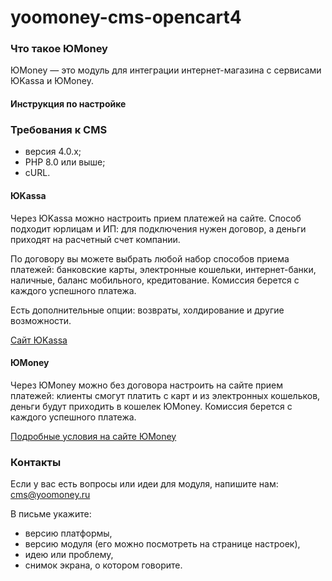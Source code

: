 # yoomoney-cms-opencart4

### Что такое ЮMoney
ЮMoney — это модуль для интеграции интернет-магазина с сервисами ЮKassa и ЮMoney.

#### Инструкция по настройке



### Требования к CMS
* версия 4.0.х;
* PHP 8.0 или выше;
* cURL.

#### ЮKassa
Через ЮKassa можно настроить прием платежей на сайте. Способ подходит юрлицам и ИП: для подключения нужен договор, а деньги приходят на расчетный счет компании.

По договору вы можете выбрать любой набор способов приема платежей: банковские карты, электронные кошельки, интернет-банки, наличные, баланс мобильного, кредитование. Комиссия берется с каждого успешного платежа.

Есть дополнительные опции: возвраты, холдирование и другие возможности.

[Сайт ЮKassa](https://yookassa.ru/)

#### ЮMoney

Через ЮMoney можно без договора настроить на сайте прием платежей: клиенты смогут платить с карт и из электронных кошельков, деньги будут приходить в кошелек ЮMoney. Комиссия берется с каждого успешного платежа.

[Подробные условия на сайте ЮMoney](https://yoomoney.ru/quickpay/)

### Контакты

Если у вас есть вопросы или идеи для модуля, напишите нам: cms@yoomoney.ru

В письме укажите:
* версию платформы,
* версию модуля (его можно посмотреть на странице настроек),
* идею или проблему,
* снимок экрана, о котором говорите.
